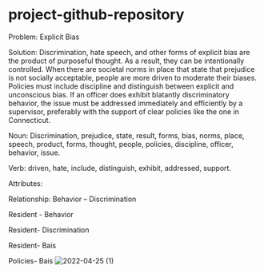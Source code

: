 # project-github-repository
Problem: Explicit Bias  

Solution: Discrimination, hate speech, and other forms of explicit bias are the product of purposeful thought. As a result, they can be intentionally controlled. When there are societal norms in place that state that prejudice is not socially acceptable, people are more driven to moderate their biases. Policies must include discipline and distinguish between explicit and unconscious bias. If an officer does exhibit blatantly discriminatory behavior, the issue must be addressed immediately and efficiently by a supervisor, preferably with the support of clear policies like the one in Connecticut. 

Noun: Discrimination, prejudice, state, result, forms, bias, norms, place, speech, product, forms, thought, people, policies, discipline, officer, behavior, issue. 

Verb: driven, hate, include, distinguish, exhibit, addressed, support. 

Attributes: 

Relationship: Behavior – Discrimination 

Resident - Behavior 

Resident- Discrimination 

Resident- Bais 

Policies- Bais 
![2022-04-25 (1)](https://user-images.githubusercontent.com/97460847/165155808-7834ec7b-7ae4-4281-8ef0-2573b703e192.png)
